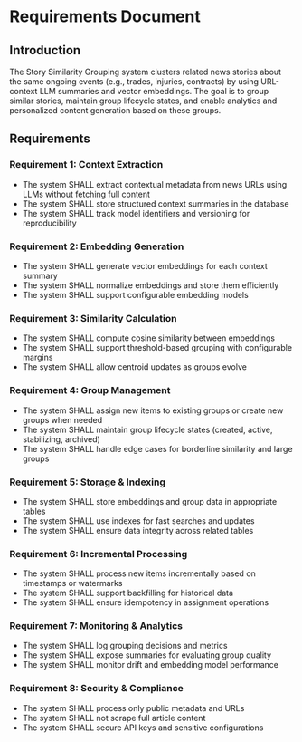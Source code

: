 # Requirements Document

## Introduction

The Story Similarity Grouping system clusters related news stories about the same ongoing events (e.g., trades, injuries, contracts) by using URL-context LLM summaries and vector embeddings. The goal is to group similar stories, maintain group lifecycle states, and enable analytics and personalized content generation based on these groups.

## Requirements

### Requirement 1: Context Extraction

- The system SHALL extract contextual metadata from news URLs using LLMs without fetching full content
- The system SHALL store structured context summaries in the database
- The system SHALL track model identifiers and versioning for reproducibility

### Requirement 2: Embedding Generation

- The system SHALL generate vector embeddings for each context summary
- The system SHALL normalize embeddings and store them efficiently
- The system SHALL support configurable embedding models

### Requirement 3: Similarity Calculation

- The system SHALL compute cosine similarity between embeddings
- The system SHALL support threshold-based grouping with configurable margins
- The system SHALL allow centroid updates as groups evolve

### Requirement 4: Group Management

- The system SHALL assign new items to existing groups or create new groups when needed
- The system SHALL maintain group lifecycle states (created, active, stabilizing, archived)
- The system SHALL handle edge cases for borderline similarity and large groups

### Requirement 5: Storage & Indexing

- The system SHALL store embeddings and group data in appropriate tables
- The system SHALL use indexes for fast searches and updates
- The system SHALL ensure data integrity across related tables

### Requirement 6: Incremental Processing

- The system SHALL process new items incrementally based on timestamps or watermarks
- The system SHALL support backfilling for historical data
- The system SHALL ensure idempotency in assignment operations

### Requirement 7: Monitoring & Analytics

- The system SHALL log grouping decisions and metrics
- The system SHALL expose summaries for evaluating group quality
- The system SHALL monitor drift and embedding model performance

### Requirement 8: Security & Compliance

- The system SHALL process only public metadata and URLs
- The system SHALL not scrape full article content
- The system SHALL secure API keys and sensitive configurations
